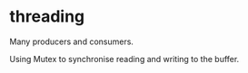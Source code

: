 # threading

Many producers and consumers.

Using Mutex to synchronise reading and writing to the buffer.
